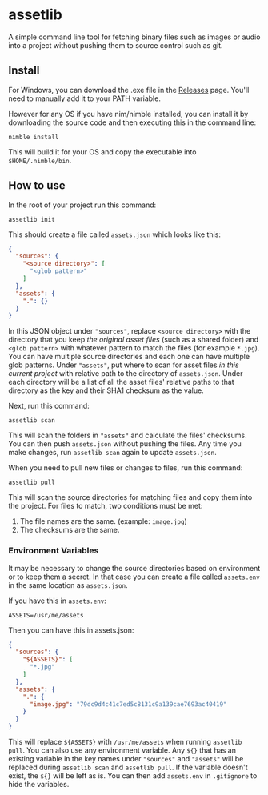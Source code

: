 # assetlib
A simple command line tool for fetching binary files such as images or audio into a project without pushing them to source control such as git.

## Install
For Windows, you can download the .exe file in the [Releases](https://github.com/lac5/assetlib/releases) page. You'll need to manually add it to your PATH variable.

However for any OS if you have nim/nimble installed, you can install it by downloading the source code and then executing this in the command line:

```
nimble install
```

This will build it for your OS and copy the executable into `$HOME/.nimble/bin`.

## How to use
In the root of your project run this command:
```
assetlib init
```

This should create a file called `assets.json` which looks like this:
```json
{
  "sources": {
    "<source directory>": [
      "<glob pattern>"
    ]
  },
  "assets": {
    ".": {}
  }
}
```

In this JSON object under `"sources"`, replace `<source directory>` with the directory that you keep *the original asset files* (such as a shared folder) and `<glob pattern>` with whatever pattern to match the files (for example `*.jpg`). You can have multiple source directories and each one can have multiple glob patterns. Under `"assets"`, put where to scan for asset files *in this current project* with relative path to the directory of `assets.json`. Under each directory will be a list of all the asset files' relative paths to that directory as the key and their SHA1 checksum as the value.

Next, run this command:
```
assetlib scan
```

This will scan the folders in `"assets"` and calculate the files' checksums. You can then push `assets.json` without pushing the files. Any time you make changes, run `assetlib scan` again to update `assets.json`.

When you need to pull new files or changes to files, run this command:
```
assetlib pull
```

This will scan the source directories for matching files and copy them into the project. For files to match, two conditions must be met:
1. The file names are the same. (example: `image.jpg`)
2. The checksums are the same.

### Environment Variables
It may be necessary to change the source directories based on environment or to keep them a secret. In that case you can create a file called `assets.env` in the same location as `assets.json`.

If you have this in `assets.env`:
```env
ASSETS=/usr/me/assets
```

Then you can have this in assets.json:
```json
{
  "sources": {
    "${ASSETS}": [
      "*.jpg"
    ]
  },
  "assets": {
    ".": {
      "image.jpg": "79dc9d4c41c7ed5c8131c9a139cae7693ac40419"
    }
  }
}
```

This will replace `${ASSETS}` with `/usr/me/assets` when running `assetlib pull`. You can also use any environment variable. Any `${}` that has an existing variable in the key names under `"sources"` and `"assets"` will be replaced during `assetlib scan` and `assetlib pull`. If the variable doesn't exist, the `${}` will be left as is. You can then add `assets.env` in `.gitignore` to hide the variables. 